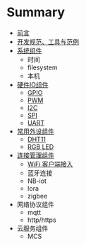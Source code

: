 # Summary

* [前言](README.md)
* [开发规范、工具与范例](kai-fa-gui-fan-3001-gong-ju-yu-fan-li.md)
* [系统组件](xi-tong-zu-jian.md)
  * 时间
  * filesystem
  * 本机
* [硬件IO组件](ying-jian-io-zu-jian.md)
  * [GPIO](ying-jian-io-zu-jian/gpio.md)
  * [PWM](ying-jian-io-zu-jian/pwm.md)
  * [I2C](ying-jian-io-zu-jian/i2c.md)
  * [SPI](ying-jian-io-zu-jian/spi.md)
  * [UART](ying-jian-io-zu-jian/uart.md)
* [常用外设组件](chang-yong-wai-she.md)
  * [DHT11](chang-yong-wai-she/dht11.md)
  * [RGB LED](chang-yong-wai-she/rgb-led.md)
* [连接管理组件](lian-jie-guan-li.md)
  * [WiFi 客户端接入](lian-jie-guan-li/wifijie-ru.md)
  * 蓝牙连接
  * NB-iot
  * lora
  * zigbee
* 网络协议组件
  * mqtt
  * http/https
* 云服务组件
  * MCS


